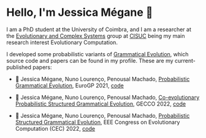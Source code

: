 # Hello, I'm Jessica Mégane 👋

I am a PhD student at the University of Coimbra, and I am a researcher at the [Evolutionary and Complex Systems](https://twitter.com/ecoscisuc) group at [CISUC](https://www.cisuc.uc.pt/en) being my main research interest Evolutionary Computation.

I developed some probabilistic variants of [Grammatical Evolution](https://www.springer.com/gp/book/9781402074448), which source code and papers can be found in my profile. These are my current-published papers:

- 📄 Jessica Mégane, Nuno Lourenço, Penousal Machado, [Probabilistic Grammatical Evolution](https://link.springer.com/chapter/10.1007/978-3-030-72812-0_13), EuroGP 2021, [code](https://github.com/jessicamegane/pge)
  
- 📄 Jessica Mégane, Nuno Lourenço, Penousal Machado, [Co-evolutionary Probabilistic Structured Grammatical Evolution](https://dl.acm.org/doi/abs/10.1145/3512290.3528833), GECCO 2022, [code](https://github.com/jessicamegane/co-psge)
  
- 📄 Jessica Mégane, Nuno Lourenço, Penousal Machado, [Probabilistic Structured Grammatical Evolution](https://ieeexplore.ieee.org/document/9870397), EEE Congress on Evolutionary Computation (CEC) 2022, [code](https://github.com/jessicamegane/psge)


<!--
**jessicamegane/jessicamegane** is a ✨ _special_ ✨ repository because its `README.md` (this file) appears on your GitHub profile.

Here are some ideas to get you started:

- 🔭 I’m currently working on ...
- 🌱 I’m currently learning ...
- 👯 I’m looking to collaborate on ...
- 🤔 I’m looking for help with ...
- 💬 Ask me about ...
- 📫 How to reach me: ...
- 😄 Pronouns: ...
- ⚡ Fun fact: ...
-->
